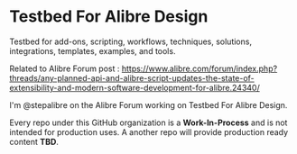 # Testbed For Alibre Design

Testbed for add-ons, scripting, workflows, techniques, solutions, integrations, templates, examples, and tools.

Related to Alibre Forum post : https://www.alibre.com/forum/index.php?threads/any-planned-api-and-alibre-script-updates-the-state-of-extensibility-and-modern-software-development-for-alibre.24340/

I'm @stepalibre on the Alibre Forum working on Testbed For Alibre Design.

Every repo under this GitHub organization is a **Work-In-Process** and is not intended for production uses. A another repo will provide production ready content **TBD**.
